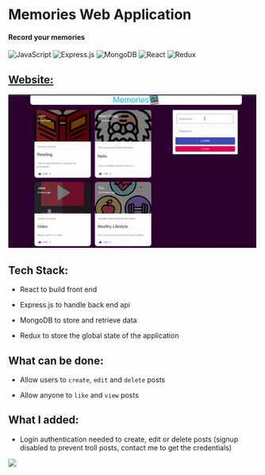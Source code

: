 # Memories Web Application
#### Record your memories

![JavaScript](https://img.shields.io/badge/-JavaScript-%23F7DF1C?style=flat-square&logo=javascript&logoColor=000000&labelColor=%23F7DF1C&color=%23FFCE5A)
![Express.js](https://img.shields.io/badge/express.js-%23404d59.svg?style=flat-square&logo=express&logoColor=%2361DAFB)
![MongoDB](https://img.shields.io/badge/MongoDB-%234ea94b.svg?style=flat-square&logo=mongodb&logoColor=white)
![React](https://img.shields.io/badge/-React-61DAFB?style=flat-square&logo=react&logoColor=ffffff)
![Redux](https://img.shields.io/badge/redux-%23593d88.svg?style=flat-square&logo=redux&logoColor=white)

## [Website:](https://tjh-memories-app.netlify.app/)

<img src="demo.gif" alt="demo image" width=500 />

## Tech Stack:

- React to build front end

- Express.js to handle back end api

- MongoDB to store and retrieve data

- Redux to store the global state of the application

## What can be done:

- Allow users to `create`, `edit` and `delete` posts

- Allow anyone to `like` and `view` posts

## What I added:

- Login authentication needed to create, edit or delete posts (signup disabled to prevent troll posts, contact me to get the credentials)

<a href="https://github.com/adrianhajdin/project_mern_memories" alt="reference" target="_blank"><img src="http://img.shields.io/badge/-Reference-007ACC?style=flat-square&logo=github&logoColor=ffffff" > </a>
